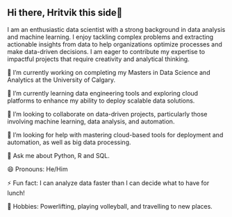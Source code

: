 ## Hi there, Hritvik this side👋

I am an enthusiastic data scientist with a strong background in data analysis and machine learning. I enjoy tackling complex problems and extracting actionable insights from data to help organizations optimize processes and make data-driven decisions. I am eager to contribute my expertise to impactful projects that require creativity and analytical thinking.

🔭 I’m currently working on completing my Masters in Data Science and Analytics at the University of Calgary.

🌱 I’m currently learning data engineering tools and exploring cloud platforms to enhance my ability to deploy scalable data solutions.

👯 I’m looking to collaborate on data-driven projects, particularly those involving machine learning, data analysis, and automation.

🙋 I’m looking for help with mastering cloud-based tools for deployment and automation, as well as big data processing.

💬 Ask me about Python, R and SQL.

😄 Pronouns: He/Him

⚡ Fun fact: I can analyze data faster than I can decide what to have for lunch!

🏃 Hobbies: Powerlifting, playing volleyball, and travelling to new places.
